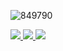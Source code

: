 ![849790](https://user-images.githubusercontent.com/51414398/136880919-f1d1795c-75a7-4fa0-ae29-4967ef685c89.gif)

 <p align="left">

  <a href="https://www.linkedin.com/in/danilodonato/" alt="Linkedin">
    <img src="https://img.shields.io/badge/-Linkedin-1ABFE6?style=for-the-badge&logo=Linkedin&logoColor=1ABFE6&link=https://www.linkedin.com/in/danilodonato/"/>
  </a>


  <a href="https://www.instagram.com/daan.py/" alt="Instagram">
    <img src="https://img.shields.io/badge/-Instagram-1ABFE6?style=for-the-badge&logo=Instagram&logoColor=1ABFE6&link=https://www.instagram.com/daan.py/"/>
  </a>


  <a href="https://discord.gg/kzCs586SHe" alt="Discord">
    <img src="https://img.shields.io/badge/-Discord-1ABFE6?style=for-the-badge&logo=Discord&logoColor=1ABFE6&link=https://discord.gg/kzCs586SHe"/>
	  
  </a>
	

 		
	
</p>  



	
